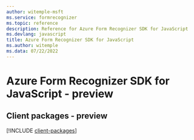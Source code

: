 ```yaml
---
author: witemple-msft
ms.service: formrecognizer
ms.topic: reference
description: Reference for Azure Form Recognizer SDK for JavaScript
ms.devlang: javascript
title: Azure Form Recognizer SDK for JavaScript
ms.author: witemple
ms.data: 07/22/2022
---
```

# Azure Form Recognizer SDK for JavaScript - preview

## Client packages - preview
[!INCLUDE [client-packages](form-recognizer-client-index.md)]